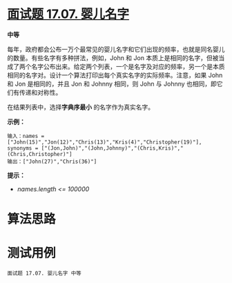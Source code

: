 # [面试题 17.07. 婴儿名字][cnTitle]

**中等**

每年，政府都会公布一万个最常见的婴儿名字和它们出现的频率，也就是同名婴儿的数量。有些名字有多种拼法，例如，John 和 Jon 本质上是相同的名字，但被当成了两个名字公布出来。给定两个列表，一个是名字及对应的频率，另一个是本质相同的名字对。设计一个算法打印出每个真实名字的实际频率。注意，如果 John 和 Jon 是相同的，并且 Jon 和 Johnny 相同，则 John 与 Johnny 也相同，即它们有传递和对称性。

在结果列表中，选择**字典序最小** 的名字作为真实名字。



**示例：** 

```
输入：names = ["John(15)","Jon(12)","Chris(13)","Kris(4)","Christopher(19)"], synonyms = ["(Jon,John)","(John,Johnny)","(Chris,Kris)","(Chris,Christopher)"]
输出：["John(27)","Chris(36)"]
```



**提示：** 

-  *names.length <= 100000* 




# 算法思路

# 测试用例
```
面试题 17.07. 婴儿名字 中等
```

[cnTitle]: https://leetcode-cn.com/problems/baby-names-lcci/
